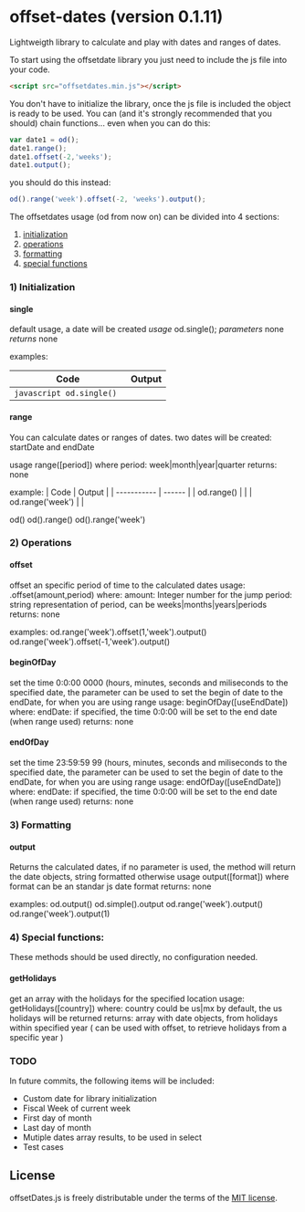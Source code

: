 # offset-dates (version 0.1.11)
Lightweigth library to calculate and play with dates and ranges of dates.

To start using the offsetdate library you just need to include the js file into your code.

```html
<script src="offsetdates.min.js"></script>
```

You don't have to initialize the library, once the js file is included the object is ready to be used.
You can (and it's strongly recommended that you should) chain functions... even when you can do this:

```javascript
var date1 = od();
date1.range();
date1.offset(-2,'weeks');
date1.output();
```

you should do this instead:

```javascript
od().range('week').offset(-2, 'weeks').output();
```

The offsetdates usage (od from now on) can be divided into 4 sections:

1) [initialization]()
2) [operations]()
3) [formatting]()
4) [special functions]()

### 1) Initialization

#### single
default usage, a date will be created
*usage* od.single();
*parameters* none
*returns* none

examples:

| Code        | Output |
| ----------- | ------ |
| ```javascript od.single() ``` |        |

#### range
You can calculate dates or ranges of dates. two dates will be created: startDate and endDate

usage range([period])
where
    period: week|month|year|quarter
returns: none

example:
| Code        | Output |
| ----------- | ------ |
| od.range()  |        |
| od.range('week') |        |

od()
od().range()
od().range('week')

### 2) Operations

#### offset
offset an specific period of time to the calculated dates
usage: .offset(amount,period)
where:
    amount: Integer number for the jump
    period: string representation of period, can be weeks|months|years|periods
returns: none

examples:
od.range('week').offset(1,'week').output()
od.range('week').offset(-1,'week').output()

#### beginOfDay
set the time 0:0:00 0000 (hours, minutes, seconds and miliseconds to the specified date, the parameter can be used to set the begin of date to the endDate, for when you are using range
usage: beginOfDay([useEndDate])
where:
    endDate: if specified, the time 0:0:00 will be set to the end date (when range used)
returns: none

#### endOfDay
set the time 23:59:59 99 (hours, minutes, seconds and miliseconds to the specified date, the parameter can be used to set the begin of date to the endDate, for when you are using range
usage: endOfDay([useEndDate])
where:
    endDate: if specified, the time 0:0:00 will be set to the end date (when range used)
returns: none

### 3) Formatting
#### output
Returns the calculated dates, if no parameter is used, the method will return the date objects, string formatted otherwise
usage output([format])
where
    format can be an standar js date format 
returns: none

examples:
od.output()
od.simple().output
od.range('week').output()
od.range('week').output(1)

### 4) Special functions:
These methods should be used directly, no configuration needed.

#### getHolidays
get an array with the holidays for the specified location
usage: getHolidays([country])
where:
    country could be us|mx
by default, the us holidays will be returned
returns: array with date objects, from holidays within specified year
( can be used with offset, to retrieve holidays from a specific year )

### TODO
In future commits, the following items will be included:
* Custom date for library initialization
* Fiscal Week of current week
* First day of month
* Last day of month
* Mutiple dates array results, to be used in select
* Test cases

## License

offsetDates.js is freely distributable under the terms of the [MIT license](https://github.com).